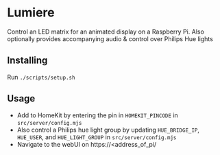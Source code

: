 # Lumiere
Control an LED matrix for an animated display on a Raspberry Pi. Also optionally provides accompanying audio & control over Philips Hue lights

## Installing

Run ```./scripts/setup.sh```

## Usage

- Add to HomeKit by entering the pin in `HOMEKIT_PINCODE` in `src/server/config.mjs`
- Also control a Philips hue light group by updating `HUE_BRIDGE_IP`, `HUE_USER`, and `HUE_LIGHT_GROUP` in `src/server/config.mjs`
- Navigate to the webUI on https://<address_of_pi/
